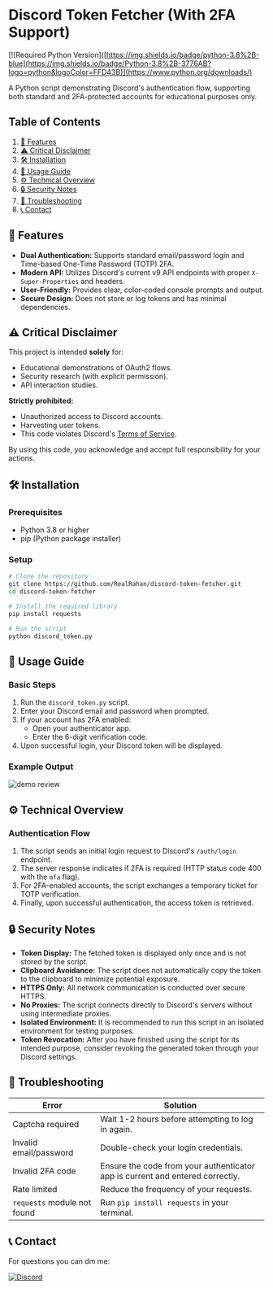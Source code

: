 # Discord Token Fetcher (With 2FA Support)

[![Required Python Version]([https://img.shields.io/badge/python-3.8%2B-blue](https://img.shields.io/badge/Python-3.8%2B-3776AB?logo=python&logoColor=FFD43B)](https://www.python.org/downloads/)

A Python script demonstrating Discord's authentication flow, supporting both standard and 2FA-protected accounts for educational purposes only.

## Table of Contents
1. [🌟 Features](#-features)
2. [⚠️ Critical Disclaimer](#️-critical-disclaimer)
3. [🛠️ Installation](#️-installation)
4. [🚀 Usage Guide](#-usage-guide)
5. [⚙️ Technical Overview](#️-technical-overview)
6. [🔒 Security Notes](#-security-notes)
7. [🐛 Troubleshooting](#-troubleshooting)
8. [📞 Contact](#-contact)

## 🌟 Features
- **Dual Authentication:** Supports standard email/password login and Time-based One-Time Password (TOTP) 2FA.
- **Modern API:** Utilizes Discord's current v9 API endpoints with proper `X-Super-Properties` and headers.
- **User-Friendly:** Provides clear, color-coded console prompts and output.
- **Secure Design:** Does not store or log tokens and has minimal dependencies.

## ⚠️ Critical Disclaimer
This project is intended **solely** for:
- Educational demonstrations of OAuth2 flows.
- Security research (with explicit permission).
- API interaction studies.

**Strictly prohibited:**
- Unauthorized access to Discord accounts.
- Harvesting user tokens.
- This code violates Discord's [Terms of Service](https://discord.com/terms).

By using this code, you acknowledge and accept full responsibility for your actions.

## 🛠️ Installation

### Prerequisites
- Python 3.8 or higher
- pip (Python package installer)

### Setup
```bash
# Clone the repository
git clone https://github.com/RealRahan/discord-token-fetcher.git
cd discord-token-fetcher

# Install the required library
pip install requests

# Run the script
python discord_token.py
```

## 🚀 Usage Guide

### Basic Steps

1.  Run the `discord_token.py` script.
2.  Enter your Discord email and password when prompted.
3.  If your account has 2FA enabled:
      - Open your authenticator app.
      - Enter the 6-digit verification code.
4.  Upon successful login, your Discord token will be displayed.

### Example Output

![demo review](https://media-hosting.imagekit.io/bb87ec004bcb49f9/demo.jpg?Expires=1840716246&Key-Pair-Id=K2ZIVPTIP2VGHC&Signature=LFvoJ5BAfeHr~bvWnMN3ie7XFssujHRRI7UJWx7jxVkZK-vs8~fRzAwX6oBHTBZTv9E~s7QkdR6WCvL9xybS2Jom4ty4MEUUyn9uERcbx-D5qU~hVkFDiuV7-lGMCgGuPiA3GPjIVQtU5lD~sWMIL04iMvM~dJ3kH5uu1T6vfCjNkBmy7cVYXyMAGUBvkiDCEs8JSGyikNU4btfD6DKSQwMkcQPM2ZkXu439tkmgDWeT6eF4buNkmNdI6BHAZ-zEbixTh4gYY7ax98oWq4Se4GUq4wpJBBqLS-CtUDbKG8A2sk6JkkagtzAAN6yG3CKIURyVNHANxhws43zpuXtb0g__)

## ⚙️ Technical Overview

### Authentication Flow

1.  The script sends an initial login request to Discord's `/auth/login` endpoint.
2.  The server response indicates if 2FA is required (HTTP status code 400 with the `mfa` flag).
3.  For 2FA-enabled accounts, the script exchanges a temporary ticket for TOTP verification.
4.  Finally, upon successful authentication, the access token is retrieved.

## 🔒 Security Notes

  - **Token Display:** The fetched token is displayed only once and is not stored by the script.
  - **Clipboard Avoidance:** The script does not automatically copy the token to the clipboard to minimize potential exposure.
  - **HTTPS Only:** All network communication is conducted over secure HTTPS.
  - **No Proxies:** The script connects directly to Discord's servers without using intermediate proxies.
  - **Isolated Environment:** It is recommended to run this script in an isolated environment for testing purposes.
  - **Token Revocation:** After you have finished using the script for its intended purpose, consider revoking the generated token through your Discord settings.

## 🐛 Troubleshooting

| Error                     | Solution                                          |
|---------------------------|---------------------------------------------------|
| Captcha required          | Wait 1-2 hours before attempting to log in again. |
| Invalid email/password    | Double-check your login credentials.              |
| Invalid 2FA code          | Ensure the code from your authenticator app is current and entered correctly. |
| Rate limited              | Reduce the frequency of your requests.           |
| `requests` module not found | Run `pip install requests` in your terminal.     |

## 📞 Contact

For questions you can dm me:

[![Discord](https://img.shields.io/badge/Rhn-7289DA?style=flat&logo=discord&logoColor=white)](https://discord.com/users/1336772500490686535)
